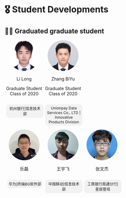 # 🎖 Student Developments 
## 👨‍💻 Graduated graduate student
  
<div style="display: flex; flex-wrap: wrap;">  

  <!-- 第一个人 -->  
  <div style="width: 25%; text-align: center;">  
    <img src="./images/7/研究生/已毕业/李隆.jpg" alt="李隆" style="border-radius: 50%; width: 100px; height: 100px;">  
    <p>Li Long</p>  
    <p>Graduate Student Class of 2020</p>  
    <p style="display: inline-block; padding: 5px 5px; background-color: #f2f2f2; border-radius: 10px; font-size: 12px; margin-left: 5px;">杭州银行|信息技术部</p>
  </div>  
    
  <!-- 第二个人， -->  
  <div style="width: 25%; text-align: center;">  
    <img src="./images/7/研究生/已毕业/张碧玉.jpg" alt="张碧玉" style="border-radius: 50%; width: 100px; height: 100px;">  
    <p>Zhang BiYu</p>  
    <p>Graduate Student Class of 2020</p>  
    <p style="display: inline-block; padding: 5px 5px; background-color: #f2f2f2; border-radius: 10px; font-size: 12px; margin-left: 5px;">Unionpay Data Services Co., LTD | Innovative Products Division</p>
  </div>  

</div>

  <div style="display: flex; flex-wrap: wrap;">  
  <!-- 第一个人 -->  
  <div style="width: 25%; text-align: center;">  
    <img src="./images/7/研究生/已毕业/乐磊.jpg" alt="乐磊" style="border-radius: 50%; width: 100px; height: 100px;">  
    <p>乐磊</p>   
    <p style="display: inline-block; padding: 5px 5px; background-color: #f2f2f2; border-radius: 10px; font-size: 12px; margin-left: 5px;">华为|终端BG软件部</p>
  </div>  
    
  <!-- 第二个人， -->  
  <div style="width: 25%; text-align: center;">  
    <img src="./images/7/研究生/已毕业/王宇飞.png" alt="王宇飞" style="border-radius: 50%; width: 100px; height: 100px;">  
    <p>王宇飞</p>    
    <p style="display: inline-block; padding: 5px 5px; background-color: #f2f2f2; border-radius: 10px; font-size: 12px; margin-left: 5px;">中国移动|信息技术部</p>  
  </div>  

  <div style="width: 25%; text-align: center;">  
    <img src="./images/7/研究生/已毕业/张文杰.jpg" alt="张文杰" style="border-radius: 50%; width: 100px; height: 100px;">  
    <p>张文杰</p>
    <p style="display: inline-block; padding: 5px 5px; background-color: #f2f2f2; border-radius: 10px; font-size: 12px; margin-left: 5px;">工商银行南通分行|星辰管培</p>  
  </div>
</div>
